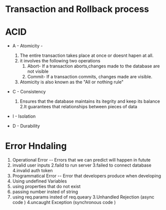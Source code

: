# Transaction and Rollback process

# ACID

- A - Atomicity -

  1. The entire transaction takes place at once or doesnt hapen at all.
  2. it involves the following two operations
     1. Abort- If a transaction aborts,changes made to the database are not visible
     2. Commit- If a transaction commits, changes made are visible.
  3. Atomicity is also known as the "All or nothing rule"

- C - Consistency
  1. Ensures that the database maintains its itegrity and keep its balance
     2.It guarantees that relationships between pieces of data
- I - Isolation
- D - Durability

# Error Hndaling

1. Operational Error
   -- Errors that we can predict will happen in futute
1. invalid user inputs
   2.faild to run server
   3.failed to connect database
   4.invalid auth token
1. Programmatical Error
   -- Error that developers produce when developing
1. Using undefined Variables
1. using properties that do not exist
1. passing number insted of string
1. using req.params insted of req.queary
   3.Unhandled Rejection (async code )
   4.uncaught Exception (synchronous code )
